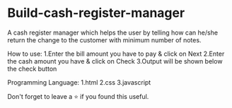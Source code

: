 # Build-cash-register-manager
A cash register manager which helps the user by telling how can he/she return the change to the customer with minimum number of notes.

How to use:
1.Enter the bill amount you have to pay & click on Next
2.Enter the cash amount you have & click on Check
3.Output will be shown below the check button

Programming Language:
1.html
2.css
3.javascript


Don't forget to leave a ⭐ if you found this useful.
